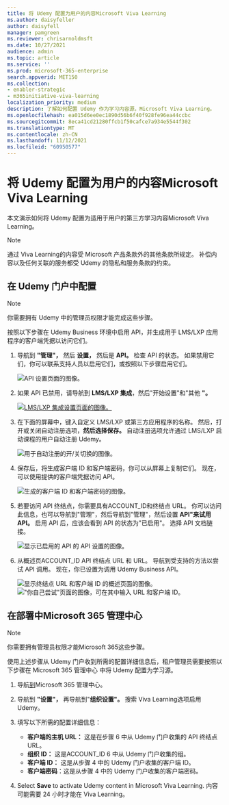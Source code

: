```yaml
---
title: 将 Udemy 配置为用户的内容Microsoft Viva Learning
ms.author: daisyfeller
author: daisyfell
manager: pamgreen
ms.reviewer: chrisarnoldmsft
ms.date: 10/27/2021
audience: admin
ms.topic: article
ms.service: ''
ms.prod: microsoft-365-enterprise
search.appverid: MET150
ms.collection:
- enabler-strategic
- m365initiative-viva-learning
localization_priority: medium
description: 了解如何配置 Udemy 作为学习内容源，Microsoft Viva Learning。
ms.openlocfilehash: ea015d6ee0ec1890d56b6f40f928fe96ea44ccbc
ms.sourcegitcommit: 8eca41cd21280ffcb1f50cafce7a934e5544f302
ms.translationtype: MT
ms.contentlocale: zh-CN
ms.lasthandoff: 11/12/2021
ms.locfileid: "60950577"
---
```

# <a name="configure-udemy-as-a-content-source-for-microsoft-viva-learning"></a>将 Udemy 配置为用户的内容Microsoft Viva Learning

本文演示如何将 Udemy 配置为适用于用户的第三方学习内容Microsoft Viva Learning。

>[!NOTE]
>通过 Viva Learning的内容受 Microsoft 产品条款外的其他条款所规定。 补偿内容以及任何关联的服务都受 Udemy 的隐私和服务条款的约束。

## <a name="configure-in-your-udemy-portal"></a>在 Udemy 门户中配置

>[!NOTE]
>你需要拥有 Udemy 中的管理员权限才能完成这些步骤。

按照以下步骤在 Udemy Business 环境中启用 API，并生成用于 LMS/LXP 应用程序的客户端凭据以访问它们。

1. 导航到 **"管理"，** 然后 **设置，** 然后是 **API。** 检查 API 的状态。 如果禁用它们，你可以联系支持人员以启用它们，或按照以下步骤启用它们。

    ![API 设置页面的图像。](../media/learning/udemy-1.png)

2. 如果 API 已禁用，请导航到 **LMS/LXP 集成**，然后"开始设置"和"其他 **"。**

    [![LMS/LXP 集成设置页面的图像。](../media/learning/udemy-2small.png)](../media/learning/udemy-2.png#lightbox)

3. 在下面的屏幕中，键入自定义 LMS/LXP 或第三方应用程序的名称。 然后，打开或关闭自动注册选项，**然后选择保存。** 自动注册选项允许通过 LMS/LXP 启动课程的用户自动注册 Udemy。

    ![用于自动注册的开/关切换的图像。](../media/learning/udemy-3.png)

4. 保存后，将生成客户端 ID 和客户端密码，你可以从屏幕上复制它们。 现在，可以使用提供的客户端凭据访问 API。

    ![生成的客户端 ID 和客户端密码的图像。](../media/learning/udemy-4.png)

5. 若要访问 API 终结点，你需要具有ACCOUNT_ID和终结点 URL。 你可以访问此信息，也可以导航到"管理"，然后导航到"管理"，然后设置 **API"来试用** **API。** 启用 API 后，应该会看到 API 的状态为"已启用"。 选择 API 文档链接。

    ![显示已启用的 API 的 API 设置的图像。](../media/learning/udemy-5.png)

6. 从概述页ACCOUNT_ID API 终结点 URL 和 URL。 导航到受支持的方法以尝试 API 调用。 现在，你已设置为调用 Udemy Business API。

    ![显示终结点 URL 和客户端 ID 的概述页面的图像。](../media/learning/udemy-6.png)
    !["你自己尝试"页面的图像，可在其中输入 URL 和客户端 ID。](../media/learning/udemy-7.png)

## <a name="configure-in-your-microsoft-365-admin-center"></a>在部署中Microsoft 365 管理中心

>[!NOTE]
>你需要拥有管理员权限才能Microsoft 365这些步骤。

使用上述步骤从 Udemy 门户收到所需的配置详细信息后，租户管理员需要按照以下步骤在 Microsoft 365 管理中心 中将 Udemy 配置为学习源。

1. 导航[到](https://admin.microsoft.com)Microsoft 365 管理中心。

2. 导航到 **"设置"，** 再导航到"**组织设置"。** 搜索 Viva Learning选项启用 Udemy。

3. 填写以下所需的配置详细信息：

    - **客户端的主机 URL：** 这是在步骤 6 中从 Udemy 门户收集的 API 终结点 URL。
    - **组织 ID：** 这是ACCOUNT_ID 6 中从 Udemy 门户收集的组。
    - **客户端 ID：** 这是从步骤 4 中的 Udemy 门户收集的客户端 ID。
    - **客户端密码**：这是从步骤 4 中的 Udemy 门户收集的客户端密码。

4. Select **Save** to activate Udemy content in Microsoft Viva Learning. 内容可能需要 24 小时才能在 Viva Learning。
